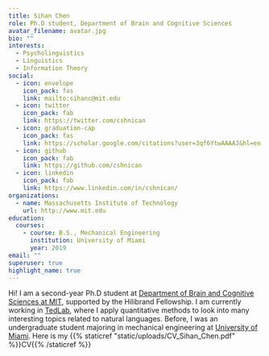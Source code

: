 ```yaml
---
title: Sihan Chen
role: Ph.D student, Department of Brain and Cognitive Sciences
avatar_filename: avatar.jpg
bio: ""
interests:
  - Psycholinguistics
  - Linguistics
  - Information Theory
social:
  - icon: envelope
    icon_pack: fas
    link: mailto:sihanc@mit.edu
  - icon: twitter
    icon_pack: fab
    link: https://twitter.com/cshnican
  - icon: graduation-cap
    icon_pack: fas
    link: https://scholar.google.com/citations?user=3qf6YtwAAAAJ&hl=en
  - icon: github
    icon_pack: fab
    link: https://github.com/cshnican
  - icon: linkedin
    icon_pack: fab
    link: https://www.linkedin.com/in/cshnican/
organizations:
  - name: Massachusetts Institute of Technology
    url: http://www.mit.edu
education:
  courses:
    - course: B.S., Mechanical Engineering
      institution: University of Miami
      year: 2019
email: ""
superuser: true
highlight_name: true
---
```

Hi! I am a second-year Ph.D student at [Department of Brain and Cognitive Sciences at MIT](https://bcs.mit.edu), supported by the Hilibrand Fellowship. I am currently working in [TedLab](http://tedlab.mit.edu), where I apply quantitative methods to look into many interesting topics related to natural languages. Before, I was an undergraduate student majoring in mechanical engineering at [University of Miami](http://welcome.miami.edu/). Here is my {{% staticref "static/uploads/CV_Sihan_Chen.pdf" %}}CV{{% /staticref %}}
